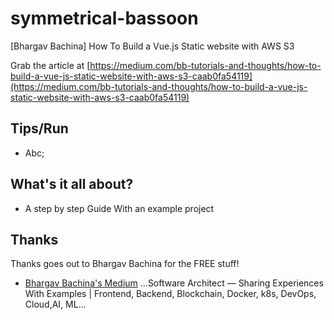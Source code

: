 # symmetrical-bassoon
[Bhargav Bachina] How To Build a Vue.js Static website with AWS S3

Grab the article at [https://medium.com/bb-tutorials-and-thoughts/how-to-build-a-vue-js-static-website-with-aws-s3-caab0fa54119](https://medium.com/bb-tutorials-and-thoughts/how-to-build-a-vue-js-static-website-with-aws-s3-caab0fa54119)

## Tips/Run

* Abc;

## What's it all about?

* A step by step Guide With an example project

## Thanks

Thanks goes out to Bhargav Bachina for the FREE stuff!

* [Bhargav Bachina's Medium](https://medium.com/@bhargavbachina) ...Software Architect — Sharing Experiences With Examples | Frontend, Backend, Blockchain, Docker, k8s, DevOps, Cloud,AI, ML...

